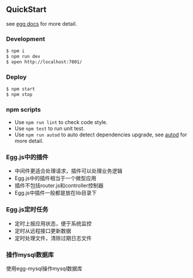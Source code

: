 ## QuickStart

<!-- add docs here for user -->

see [egg docs][egg] for more detail.

### Development

```bash
$ npm i
$ npm run dev
$ open http://localhost:7001/
```

### Deploy

```bash
$ npm start
$ npm stop
```

### npm scripts

- Use `npm run lint` to check code style.
- Use `npm test` to run unit test.
- Use `npm run autod` to auto detect dependencies upgrade, see [autod](https://www.npmjs.com/package/autod) for more detail.


[egg]: https://eggjs.org


### Egg.js中的插件
- 中间件更适合处理请求，插件可以处理业务逻辑
- Egg.js中的插件相当于一个微型应用
- 插件不包括router.js和controller控制器
- Egg.js中插件一般都是放在lib目录下

### Egg.js定时任务
- 定时上报应用状态，便于系统监控
- 定时从远程接口更新数据
- 定时处理文件，清除过期日志文件

### 操作mysql数据库
使用egg-mysql操作mysql数据库

